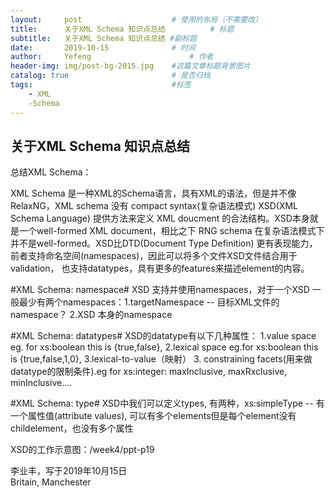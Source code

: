 ```yaml
---
layout:     post   				    # 使用的布局（不需要改）
title:      关于XML Schema 知识点总结 			# 标题 
subtitle:   关于XML Schema 知识点总结 #副标题
date:       2019-10-15 				# 时间
author:     Yefeng 						# 作者
header-img: img/post-bg-2015.jpg 	#这篇文章标题背景图片
catalog: true 						# 是否归档
tags:								#标签
    - XML
    -Schema
---
```

## 关于XML Schema 知识点总结
>
总结XML Schema：

XML Schema 是一种XML的Schema语言，具有XML的语法，但是并不像RelaxNG，XML schema 没有 compact syntax(复杂语法模式)
XSD(XML Schema Language) 提供方法来定义 XML doucment 的合法结构。XSD本身就是一个well-formed XML document，相比之下 RNG schema 在复杂语法模式下
并不是well-formed。XSD比DTD(Document Type Definition) 更有表现能力，前者支持命名空间(namespaces)，因此可以将多个文件XSD文件结合用于validation，
也支持datatypes，具有更多的features来描述element的内容。

#XML Schema: namespace#
XSD 支持并使用namespaces，对于一个XSD 一般最少有两个namespaces：1.targetNamespace -- 目标XML文件的namespace？
2.XSD 本身的namespace 

#XML Schema: datatypes#
XSD的datatype有以下几种属性：
1.value space eg. for xs:boolean this is {true,false}, 2.lexical space eg.for xs:boolean this is {true,false,1,0}, 3.lexical-to-value（映射） 
3. constraining facets(用来做datatype的限制条件).eg for xs:integer: maxInclusive, maxRxclusive, minInclusive....

#XML Schema: type#
XSD中我们可以定义types, 有两种，xs:simpleType -- 有一个属性值(attribute values), 可以有多个elements但是每个element没有childelement，也没有多个属性



XSD的工作示意图：/week4/ppt-p19




李业丰，写于2019年10月15日<br>
Britain, Manchester
